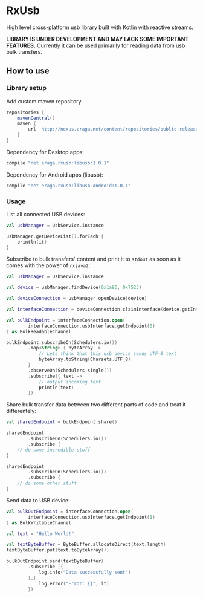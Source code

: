 # RxUsb
High level cross-platform usb library built with Kotlin with reactive streams.

**LIBRARY IS UNDER DEVELOPMENT AND MAY LACK SOME IMPORTANT FEATURES.** Currently it can be used primarily for reading data from usb bulk transfers. 

## How to use

### Library setup 

Add custom maven repository
```gradle
repositories {
    mavenCentral()
    maven {
        url 'http://nexus.eraga.net/content/repositories/public-releases/'
    }
}
```

Dependency for Desktop apps:
```gradle
compile "net.eraga.rxusb:libusb:1.0.1"
```

Dependency for Android apps (libusb):

```gradle
compile "net.eraga.rxusb:libusb-android:1.0.1"
```

### Usage 

List all connected USB devices:
```kotlin
val usbManager = UsbService.instance

usbManager.getDeviceList().forEach {
    println(it)
}
```

Subscribe to bulk transfers' content and print it to `stdout` as soon as it comes with the power of `rxjava2`:
```kotlin
val usbManager = UsbService.instance

val device = usbManager.findDevice(0x1a86, 0x7523)

val deviceConnection = usbManager.openDevice(device)

val interfaceConnection = deviceConnection.claimInterface(device.getInterface(0))

val bulkEndpoint = interfaceConnection.open(
        interfaceConnection.usbInterface.getEndpoint(0)
) as BulkReadableChannel

bulkEndpoint.subscribeOn(Schedulers.io())
        .map<String> { byteArray ->
            // Lets think that this usb device sends UTF-8 text
            byteArray.toString(Charsets.UTF_8)
        }
        .observeOn(Schedulers.single())
        .subscribe({ text ->
            // output incoming text
            println(text)
        })
```

Share bulk transfer data between two different parts of code and treat it differentely: 
```kotlin
val sharedEndpoint = bulkEndpoint.share()

sharedEndpoint
        .subscribeOn(Schedulers.io())
        .subscribe {
    // do some incredible stuff
}

sharedEndpoint
        .subscribeOn(Schedulers.io())
        .subscribe {
    // do some other stuff
}
```

Send data to USB device:
```kotlin
val bulkOutEndpoint = interfaceConnection.open(
        interfaceConnection.usbInterface.getEndpoint(1)
) as BulkWritableChannel

val text = "Hello World!"

val textByteBuffer = ByteBuffer.allocateDirect(text.length)
textByteBuffer.put(text.toByteArray())

bulkOutEndpoint.send(textByteBuffer)
        .subscribe ({
            log.info("Data successfully sent")
        },{
            log.error("Error: {}", it)
        })

```
